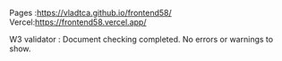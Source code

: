 Pages :https://vladtca.github.io/frontend58/
Vercel:https://frontend58.vercel.app/

W3 validator : Document checking completed. No errors or warnings to show.